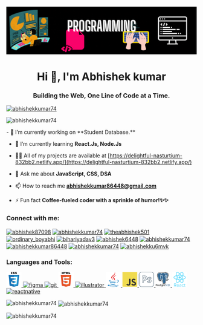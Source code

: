 <p align="left"> <img src="https://github.com/abhishekkumar74/abhishekkumar74/blob/main/Abhishek%5C.gif" alt="ordinary-boyabhi" /> </p>

<h1 align="center">Hi 👋, I'm Abhishek kumar</h1>
<h3 align="center">Building the Web, One Line of Code at a Time.</h3>


<p align="left"> <a href="https://github.com/ryo-ma/github-profile-trophy"><img src="https://github-profile-trophy.vercel.app/?username=abhishekkumar74" alt="abhishekkumar74" /></a> </p>
<p align="left"> <img src="https://komarev.com/ghpvc/?username=abhishekkumar74&label=Profile%20views&color=0e75b6&style=flat" alt="abhishekkumar74" /> </p>
- 🔭 I’m currently working on **Student Database.**

- 🌱 I’m currently learning **React.Js, Node.Js**

- 👨‍💻 All of my projects are available at [https://delightful-nasturtium-832bb2.netlify.app/](https://delightful-nasturtium-832bb2.netlify.app/)

- 💬 Ask me about **JavaScript, CSS, DSA**

- 📫 How to reach me **abhishekkumar86448@gmail.com**

- ⚡ Fun fact **Coffee-fueled coder with a sprinkle of humor!✨✨**

<h3 align="left">Connect with me:</h3>
<p align="left">
<a href="https://twitter.com/abhishek87098" target="blank"><img align="center" src="https://raw.githubusercontent.com/rahuldkjain/github-profile-readme-generator/master/src/images/icons/Social/twitter.svg" alt="abhishek87098" height="30" width="40" /></a>
<a href="https://linkedin.com/in/abhishekkumar74" target="blank"><img align="center" src="https://raw.githubusercontent.com/rahuldkjain/github-profile-readme-generator/master/src/images/icons/Social/linked-in-alt.svg" alt="abhishekkumar74" height="30" width="40" /></a>
<a href="https://fb.com/theabhishek501" target="blank"><img align="center" src="https://raw.githubusercontent.com/rahuldkjain/github-profile-readme-generator/master/src/images/icons/Social/facebook.svg" alt="theabhishek501" height="30" width="40" /></a>
<a href="https://instagram.com/ordinary_boyabhi" target="blank"><img align="center" src="https://raw.githubusercontent.com/rahuldkjain/github-profile-readme-generator/master/src/images/icons/Social/instagram.svg" alt="ordinary_boyabhi" height="30" width="40" /></a>
<a href="https://www.behance.net/bihariyadav3" target="blank"><img align="center" src="https://raw.githubusercontent.com/rahuldkjain/github-profile-readme-generator/master/src/images/icons/Social/behance.svg" alt="bihariyadav3" height="30" width="40" /></a>
<a href="https://www.codechef.com/users/abhishek6448" target="blank"><img align="center" src="https://cdn.jsdelivr.net/npm/simple-icons@3.1.0/icons/codechef.svg" alt="abhishek6448" height="30" width="40" /></a>
<a href="https://www.hackerrank.com/abhishekkumar74" target="blank"><img align="center" src="https://raw.githubusercontent.com/rahuldkjain/github-profile-readme-generator/master/src/images/icons/Social/hackerrank.svg" alt="abhishekkumar74" height="30" width="40" /></a>
<a href="https://codeforces.com/profile/abhishekkumar86448" target="blank"><img align="center" src="https://raw.githubusercontent.com/rahuldkjain/github-profile-readme-generator/master/src/images/icons/Social/codeforces.svg" alt="abhishekkumar86448" height="30" width="40" /></a>
<a href="https://www.leetcode.com/abhishekkumar74" target="blank"><img align="center" src="https://raw.githubusercontent.com/rahuldkjain/github-profile-readme-generator/master/src/images/icons/Social/leet-code.svg" alt="abhishekkumar74" height="30" width="40" /></a>
<a href="https://auth.geeksforgeeks.org/user/abhishekku6mvk" target="blank"><img align="center" src="https://raw.githubusercontent.com/rahuldkjain/github-profile-readme-generator/master/src/images/icons/Social/geeks-for-geeks.svg" alt="abhishekku6mvk" height="30" width="40" /></a>
</p>

<h3 align="left">Languages and Tools:</h3>
<p align="left"> <a href="https://www.w3schools.com/css/" target="_blank" rel="noreferrer"> <img src="https://raw.githubusercontent.com/devicons/devicon/master/icons/css3/css3-original-wordmark.svg" alt="css3" width="40" height="40"/> </a> <a href="https://www.figma.com/" target="_blank" rel="noreferrer"> <img src="https://www.vectorlogo.zone/logos/figma/figma-icon.svg" alt="figma" width="40" height="40"/> </a> <a href="https://git-scm.com/" target="_blank" rel="noreferrer"> <img src="https://www.vectorlogo.zone/logos/git-scm/git-scm-icon.svg" alt="git" width="40" height="40"/> </a> <a href="https://www.w3.org/html/" target="_blank" rel="noreferrer"> <img src="https://raw.githubusercontent.com/devicons/devicon/master/icons/html5/html5-original-wordmark.svg" alt="html5" width="40" height="40"/> </a> <a href="https://www.adobe.com/in/products/illustrator.html" target="_blank" rel="noreferrer"> <img src="https://www.vectorlogo.zone/logos/adobe_illustrator/adobe_illustrator-icon.svg" alt="illustrator" width="40" height="40"/> </a> <a href="https://www.java.com" target="_blank" rel="noreferrer"> <img src="https://raw.githubusercontent.com/devicons/devicon/master/icons/java/java-original.svg" alt="java" width="40" height="40"/> </a> <a href="https://developer.mozilla.org/en-US/docs/Web/JavaScript" target="_blank" rel="noreferrer"> <img src="https://raw.githubusercontent.com/devicons/devicon/master/icons/javascript/javascript-original.svg" alt="javascript" width="40" height="40"/> </a> <a href="https://www.photoshop.com/en" target="_blank" rel="noreferrer"> <img src="https://raw.githubusercontent.com/devicons/devicon/master/icons/photoshop/photoshop-line.svg" alt="photoshop" width="40" height="40"/> </a> <a href="https://www.postgresql.org" target="_blank" rel="noreferrer"> <img src="https://raw.githubusercontent.com/devicons/devicon/master/icons/postgresql/postgresql-original-wordmark.svg" alt="postgresql" width="40" height="40"/> </a> <a href="https://reactjs.org/" target="_blank" rel="noreferrer"> <img src="https://raw.githubusercontent.com/devicons/devicon/master/icons/react/react-original-wordmark.svg" alt="react" width="40" height="40"/> </a> <a href="https://reactnative.dev/" target="_blank" rel="noreferrer"> <img src="https://reactnative.dev/img/header_logo.svg" alt="reactnative" width="40" height="40"/> </a> </p>

<p><img align="left" src="https://github-readme-stats.vercel.app/api/top-langs?username=abhishekkumar74&show_icons=true&locale=en&layout=compact" alt="abhishekkumar74" /></p>

<p>&nbsp;<img align="center" src="https://github-readme-stats.vercel.app/api?username=abhishekkumar74&show_icons=true&locale=en" alt="abhishekkumar74" /></p>

<p><img align="center" src="https://github-readme-streak-stats.herokuapp.com/?user=abhishekkumar74&" alt="abhishekkumar74" /></p>
